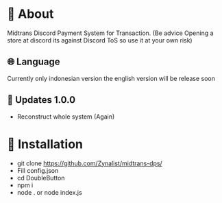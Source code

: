 # 📜 About
Midtrans Discord Payment System for Transaction. 
(Be advice Opening a store at discord its against Discord ToS so use it at your own risk) 

## 🌐 Language
Currently only indonesian version the english version will be release soon

## 📕 Updates 1.0.0
- Reconstruct whole system (Again)

# 📝 Installation
- git clone https://github.com/Zynalist/midtrans-dps/
- Fill config.json
- cd DoubleButton
- npm i
- node . or node index.js
